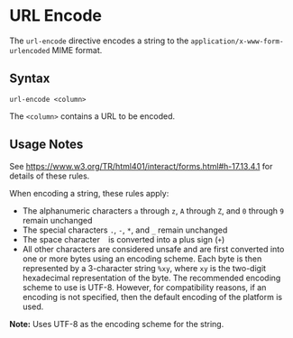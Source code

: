 # URL Encode

The `url-encode` directive encodes a string to the `application/x-www-form-urlencoded`
MIME format.


## Syntax
```
url-encode <column>
```

The `<column>` contains a URL to be encoded.


## Usage Notes

See https://www.w3.org/TR/html401/interact/forms.html#h-17.13.4.1 for details of these rules.

When encoding a string, these rules apply:

* The alphanumeric characters `a` through `z`, `A` through `Z`, and `0` through `9` remain
  unchanged
* The special characters `.`, `-`, `*`, and `_` remain unchanged
* The space character ` ` is converted into a plus sign (`+`)
* All other characters are considered unsafe and are first converted into one or more
  bytes using an encoding scheme. Each byte is then represented by a 3-character string
  `%xy`, where `xy` is the two-digit hexadecimal representation of the byte. The recommended
  encoding scheme to use is UTF-8. However, for compatibility reasons, if an encoding is not
  specified, then the default encoding of the platform is used.

**Note:** Uses UTF-8 as the encoding scheme for the string.

